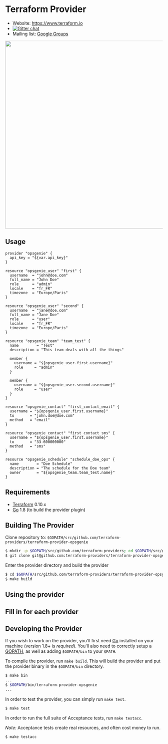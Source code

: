 Terraform Provider
==================

- Website: https://www.terraform.io
- [![Gitter chat](https://badges.gitter.im/hashicorp-terraform/Lobby.png)](https://gitter.im/hashicorp-terraform/Lobby)
- Mailing list: [Google Groups](http://groups.google.com/group/terraform-tool)

<img src="https://cdn.rawgit.com/hashicorp/terraform-website/master/content/source/assets/images/logo-hashicorp.svg" width="600px">




Usage
-------

```
provider "opsgenie" {
  api_key = "${var.api_key}"
}

resource "opsgenie_user" "first" {
  username  = "john@doe.com"
  full_name = "John Doe"
  role      = "admin"
  locale    = "fr_FR"
  timezone  = "Europe/Paris"
}

resource "opsgenie_user" "second" {
  username  = "jane@doe.com"
  full_name = "Jane Doe"
  role      = "user"
  locale    = "fr_FR"
  timezone  = "Europe/Paris"
}

resource "opsgenie_team" "team_test" {
  name        = "Test"
  description = "This team deals with all the things"

  member {
    username = "${opsgenie_user.first.username}"
    role     = "admin"
  }

  member {
    username = "${opsgenie_user.second.username}"
    role     = "user"
  }
}

resource "opsgenie_contact" "first_contact_email" {
  username = "${opsgenie_user.first.username}"
  to       = "john.doe@doe.com"
  method   = "email"
}

resource "opsgenie_contact" "first_contact_sms" {
  username = "${opsgenie_user.first.username}"
  to       = "33-600000000"
  method   = "sms"
}

resource "opsgenie_schedule" "schedule_doe_ops" {
  name        = "Doe Schedule"
  description = "The schedule for the Doe team"
  owner       = "${opsgenie_team.team_test.name}"
}

```



Requirements
------------

-	[Terraform](https://www.terraform.io/downloads.html) 0.10.x
-	[Go](https://golang.org/doc/install) 1.8 (to build the provider plugin)

Building The Provider
---------------------

Clone repository to: `$GOPATH/src/github.com/terraform-providers/terraform-provider-opsgenie`

```sh
$ mkdir -p $GOPATH/src/github.com/terraform-providers; cd $GOPATH/src/github.com/terraform-providers
$ git clone git@github.com:terraform-providers/terraform-provider-opsgenie
```

Enter the provider directory and build the provider

```sh
$ cd $GOPATH/src/github.com/terraform-providers/terraform-provider-opsgenie
$ make build
```


Using the provider
----------------------
## Fill in for each provider

Developing the Provider
---------------------------

If you wish to work on the provider, you'll first need [Go](http://www.golang.org) installed on your machine (version 1.8+ is *required*). You'll also need to correctly setup a [GOPATH](http://golang.org/doc/code.html#GOPATH), as well as adding `$GOPATH/bin` to your `$PATH`.

To compile the provider, run `make build`. This will build the provider and put the provider binary in the `$GOPATH/bin` directory.

```sh
$ make bin
...
$ $GOPATH/bin/terraform-provider-opsgenie
...
```

In order to test the provider, you can simply run `make test`.

```sh
$ make test
```

In order to run the full suite of Acceptance tests, run `make testacc`.

*Note:* Acceptance tests create real resources, and often cost money to run.

```sh
$ make testacc
```
